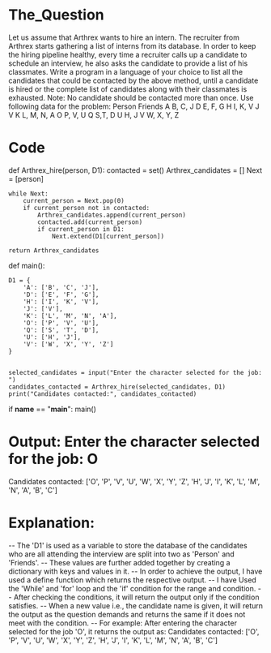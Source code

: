 # The_Question
Let us assume that Arthrex wants to hire an intern.
The recruiter from Arthrex starts gathering a list of interns from its database.
In order to keep the hiring pipeline healthy, every time a recruiter calls up a candidate 
to schedule an interview, he also asks the candidate to provide a list of his 
classmates.
Write a program in a language of your choice to list all the candidates that could be 
contacted by the above method, until a candidate is hired or the complete list of 
candidates along with their classmates is exhausted.
Note: No candidate should be contacted more than 
once. Use following data for the problem:
Person              Friends
A                   B, C, J
D                   E, F, G
H                   I, K, V
J                   V
K                   L, M, N, A
O                   P, V, U
Q                   S,T, D
U                   H, J
V                   W, X, Y, Z


# Code
def Arthrex_hire(person, D1):
    contacted = set()
    Arthrex_candidates = []
    Next = [person]

    while Next:
        current_person = Next.pop(0)
        if current_person not in contacted:
            Arthrex_candidates.append(current_person)
            contacted.add(current_person)
            if current_person in D1:
                Next.extend(D1[current_person])

    return Arthrex_candidates

def main():
   
    D1 = {
        'A': ['B', 'C', 'J'],
        'D': ['E', 'F', 'G'],
        'H': ['I', 'K', 'V'],
        'J': ['V'],
        'K': ['L', 'M', 'N', 'A'],
        'O': ['P', 'V', 'U'],
        'Q': ['S', 'T', 'D'],     
        'U': ['H', 'J'],
        'V': ['W', 'X', 'Y', 'Z']
    }

   
    selected_candidates = input("Enter the character selected for the job: ")
    candidates_contacted = Arthrex_hire(selected_candidates, D1)
    print("Candidates contacted:", candidates_contacted)

if __name__ == "__main__":
     main()

# Output: Enter the character selected for the job: O
Candidates contacted: ['O', 'P', 'V', 'U', 'W', 'X', 'Y', 'Z', 'H', 'J', 'I', 'K', 'L', 'M', 'N', 'A', 'B', 'C']

   
# Explanation:

-- The 'D1' is used as a variable to store the database of the candidates who are all attending the interview are split into two as 'Person' and 'Friends'.
-- These values are further added together by creating a dictionary with keys and values in it.
-- In order to achieve the output, I have used a define function which returns the respective output.
-- I have Used the 'While' and 'for' loop and the 'if' condition for the range and condition.
-- After checking the conditions, it will return the output only if the condition satisfies.
-- When a new value i.e., the candidate name is given, it will return the output as the question demands and returns the same if it does not meet with the condition. 
-- For example: After entering the character selected for the job 'O', it returns the output as:
Candidates contacted: ['O', 'P', 'V', 'U', 'W', 'X', 'Y', 'Z', 'H', 'J', 'I', 'K', 'L', 'M', 'N', 'A', 'B', 'C']



